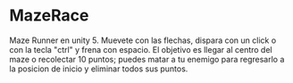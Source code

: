 # MazeRace
Maze Runner en unity 5. Muevete con las flechas, dispara con un click o con la tecla "ctrl" y frena con espacio. El objetivo es llegar al centro del maze o recolectar 10 puntos; puedes matar a tu enemigo para regresarlo a la posicion de inicio y eliminar todos sus puntos.
